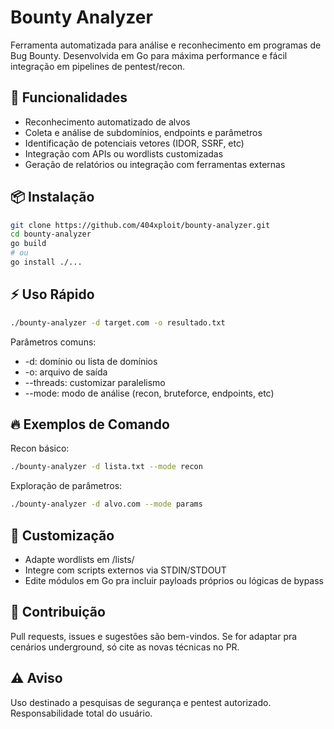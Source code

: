 

# Bounty Analyzer

Ferramenta automatizada para análise e reconhecimento em programas de Bug Bounty. Desenvolvida em Go para máxima performance e fácil integração em pipelines de pentest/recon.

## 🚀 Funcionalidades

- Reconhecimento automatizado de alvos
- Coleta e análise de subdomínios, endpoints e parâmetros
- Identificação de potenciais vetores (IDOR, SSRF, etc)
- Integração com APIs ou wordlists customizadas
- Geração de relatórios ou integração com ferramentas externas

## 📦 Instalação

```bash
git clone https://github.com/404xploit/bounty-analyzer.git
cd bounty-analyzer
go build
# ou
go install ./...
```

## ⚡️ Uso Rápido

```bash
./bounty-analyzer -d target.com -o resultado.txt
```

Parâmetros comuns:

- -d: domínio ou lista de domínios
- -o: arquivo de saída
- --threads: customizar paralelismo
- --mode: modo de análise (recon, bruteforce, endpoints, etc)

## 🔥 Exemplos de Comando

Recon básico:
```bash
./bounty-analyzer -d lista.txt --mode recon
```

Exploração de parâmetros:
```bash
./bounty-analyzer -d alvo.com --mode params
```

## 🧬 Customização

- Adapte wordlists em /lists/
- Integre com scripts externos via STDIN/STDOUT
- Edite módulos em Go pra incluir payloads próprios ou lógicas de bypass

## 🤝 Contribuição

Pull requests, issues e sugestões são bem-vindos.
Se for adaptar pra cenários underground, só cite as novas técnicas no PR.

## ⚠️ Aviso

Uso destinado a pesquisas de segurança e pentest autorizado. Responsabilidade total do usuário.

